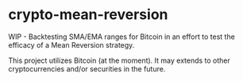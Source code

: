 # crypto-mean-reversion
WIP - Backtesting SMA/EMA ranges for Bitcoin in an effort to test the efficacy of a Mean Reversion strategy.

This project utilizes Bitcoin (at the moment). It may extends to other cryptocurrencies and/or securities in the future.
